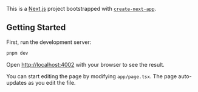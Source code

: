 This is a [Next.js](https://nextjs.org/) project bootstrapped with [`create-next-app`](https://github.com/vercel/next.js/tree/canary/packages/create-next-app).

## Getting Started

First, run the development server:

```bash
pnpm dev
```

Open [http://localhost:4002](http://localhost:4002) with your browser to see the result.

You can start editing the page by modifying `app/page.tsx`. The page auto-updates as you edit the file.
